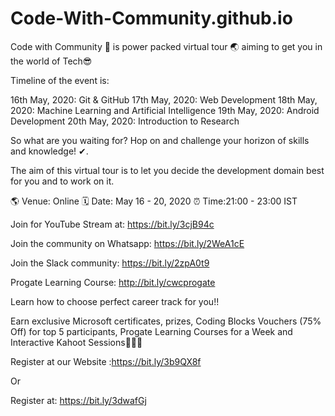 # Code-With-Community.github.io

Code with Community 🌟 is power packed virtual tour 🌏 aiming to get you in the world of Tech😎 

Timeline of the event is: 

16th May, 2020: Git & GitHub
17th May, 2020: Web Development 
18th May, 2020: Machine Learning and Artificial Intelligence 
19th May, 2020: Android Development 
20th May, 2020: Introduction to Research 
 
So what are you waiting for? Hop on and challenge your horizon of skills and knowledge! ✔.

The aim of this virtual tour is to let you decide the development domain best for you and to work on it. 

🌎
Venue: Online
🗓️
Date: May 16 - 20, 2020
⏰
Time:21:00 - 23:00 IST


Join for YouTube Stream at: https://bit.ly/3cjB94c

Join the community on Whatsapp: https://bit.ly/2WeA1cE

Join the Slack community: https://bit.ly/2zpA0t9

Progate Learning Course: http://bit.ly/cwcprogate


Learn how to choose perfect career track for you!! 

Earn exclusive Microsoft certificates, prizes, Coding Blocks Vouchers (75% Off) for top 5 participants, Progate Learning Courses for a Week and Interactive Kahoot Sessions🤩🤩🥳


Register at our Website :https://bit.ly/3b9QX8f

Or 

Register at: https://bit.ly/3dwafGj
